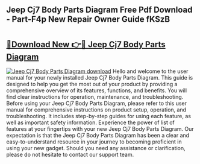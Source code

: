 ## Jeep Cj7 Body Parts Diagram Free Pdf Download - Part-F4p New Repair Owner Guide fKSzB

# <h2><a href="http://dflqbq.blite.top/?on=Jeep+Cj7+Body+Parts+Diagram">🔗Download New 👉🔴 Jeep Cj7 Body Parts Diagram</a></h2>

[![Jeep Cj7 Body Parts Diagram download](https://i.imgur.com/lujVjoI.png)](http://dflqbq.blite.top/?on=Jeep+Cj7+Body+Parts+Diagram)
Hello and welcome to the user manual for your newly installed Jeep Cj7 Body Parts Diagram. This guide is designed to help you get the most out of your product by providing a comprehensive overview of its features, functions, and benefits. You will find clear instructions for operation, maintenance, and troubleshooting. Before using your Jeep Cj7 Body Parts Diagram, please refer to this user manual for comprehensive instructions on product setup, operation, and troubleshooting. It includes step-by-step guides for using each feature, as well as important safety information. Experience the power of list of features at your fingertips with your new Jeep Cj7 Body Parts Diagram. Our expectation is that the Jeep Cj7 Body Parts Diagram has been a clear and easy-to-understand resource in your journey to becoming proficient in using your new gadget. Should you need any assistance or clarification, please do not hesitate to contact our support team.
